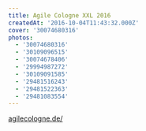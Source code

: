 ```yaml
---
title: Agile Cologne XXL 2016
createdAt: '2016-10-04T11:43:32.000Z'
cover: '30074680316'
photos:
  - '30074680316'
  - '30109096515'
  - '30074678406'
  - '29994987272'
  - '30109091585'
  - '29481516243'
  - '29481522363'
  - '29481083554'
---
```


[agilecologne.de/](http://agilecologne.de/)
